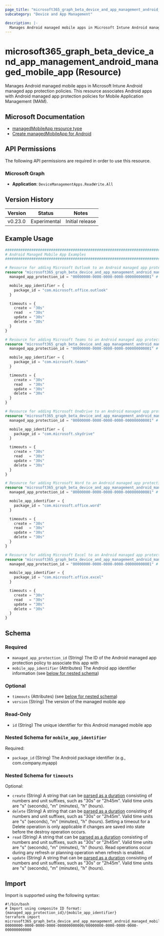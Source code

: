 ```yaml
---
page_title: "microsoft365_graph_beta_device_and_app_management_android_managed_mobile_app Resource - terraform-provider-microsoft365"
subcategory: "Device and App Management"

description: |-
  Manages Android managed mobile apps in Microsoft Intune Android managed app protection policies. This resource associates Android apps with Android managed app protection policies for Mobile Application Management (MAM).
---
```


# microsoft365_graph_beta_device_and_app_management_android_managed_mobile_app (Resource)

Manages Android managed mobile apps in Microsoft Intune Android managed app protection policies. This resource associates Android apps with Android managed app protection policies for Mobile Application Management (MAM).

## Microsoft Documentation

- [managedMobileApp resource type](https://learn.microsoft.com/en-us/graph/api/resources/intune-mam-managedmobileapp?view=graph-rest-beta)
- [Create managedMobileApp for Android](https://learn.microsoft.com/en-us/graph/api/intune-mam-androidmanagedappprotection-post-apps?view=graph-rest-beta)

## API Permissions

The following API permissions are required in order to use this resource.

### Microsoft Graph

- **Application**: `DeviceManagementApps.ReadWrite.All`

## Version History

| Version | Status | Notes |
|---------|--------|-------|
| v0.23.0 | Experimental | Initial release |

## Example Usage

```terraform
########################################################################################
# Android Managed Mobile App Examples
########################################################################################

# Resource for adding Microsoft Outlook to an Android managed app protection policy
resource "microsoft365_graph_beta_device_and_app_management_android_managed_mobile_app" "outlook" {
  managed_app_protection_id = "00000000-0000-0000-0000-000000000001" # Replace with your Android managed app protection policy ID

  mobile_app_identifier = {
    package_id = "com.microsoft.office.outlook"
  }

  timeouts = {
    create = "30s"
    read   = "30s"
    update = "30s"
    delete = "30s"
  }
}

# Resource for adding Microsoft Teams to an Android managed app protection policy
resource "microsoft365_graph_beta_device_and_app_management_android_managed_mobile_app" "teams" {
  managed_app_protection_id = "00000000-0000-0000-0000-000000000001" # Replace with your Android managed app protection policy ID

  mobile_app_identifier = {
    package_id = "com.microsoft.teams"
  }

  timeouts = {
    create = "30s"
    read   = "30s"
    update = "30s"
    delete = "30s"
  }
}

# Resource for adding Microsoft OneDrive to an Android managed app protection policy
resource "microsoft365_graph_beta_device_and_app_management_android_managed_mobile_app" "onedrive" {
  managed_app_protection_id = "00000000-0000-0000-0000-000000000001" # Replace with your Android managed app protection policy ID

  mobile_app_identifier = {
    package_id = "com.microsoft.skydrive"
  }

  timeouts = {
    create = "30s"
    read   = "30s"
    update = "30s"
    delete = "30s"
  }
}

# Resource for adding Microsoft Word to an Android managed app protection policy
resource "microsoft365_graph_beta_device_and_app_management_android_managed_mobile_app" "word" {
  managed_app_protection_id = "00000000-0000-0000-0000-000000000001" # Replace with your Android managed app protection policy ID

  mobile_app_identifier = {
    package_id = "com.microsoft.office.word"
  }

  timeouts = {
    create = "30s"
    read   = "30s"
    update = "30s"
    delete = "30s"
  }
}

# Resource for adding Microsoft Excel to an Android managed app protection policy
resource "microsoft365_graph_beta_device_and_app_management_android_managed_mobile_app" "excel" {
  managed_app_protection_id = "00000000-0000-0000-0000-000000000001" # Replace with your Android managed app protection policy ID

  mobile_app_identifier = {
    package_id = "com.microsoft.office.excel"
  }

  timeouts = {
    create = "30s"
    read   = "30s"
    update = "30s"
    delete = "30s"
  }
}
```

<!-- schema generated by tfplugindocs -->
## Schema

### Required

- `managed_app_protection_id` (String) The ID of the Android managed app protection policy to associate this app with
- `mobile_app_identifier` (Attributes) The Android app identifier information (see [below for nested schema](#nestedatt--mobile_app_identifier))

### Optional

- `timeouts` (Attributes) (see [below for nested schema](#nestedatt--timeouts))
- `version` (String) The version of the managed mobile app

### Read-Only

- `id` (String) The unique identifier for this Android managed mobile app

<a id="nestedatt--mobile_app_identifier"></a>
### Nested Schema for `mobile_app_identifier`

Required:

- `package_id` (String) The Android package identifier (e.g., com.company.myapp)


<a id="nestedatt--timeouts"></a>
### Nested Schema for `timeouts`

Optional:

- `create` (String) A string that can be [parsed as a duration](https://pkg.go.dev/time#ParseDuration) consisting of numbers and unit suffixes, such as "30s" or "2h45m". Valid time units are "s" (seconds), "m" (minutes), "h" (hours).
- `delete` (String) A string that can be [parsed as a duration](https://pkg.go.dev/time#ParseDuration) consisting of numbers and unit suffixes, such as "30s" or "2h45m". Valid time units are "s" (seconds), "m" (minutes), "h" (hours). Setting a timeout for a Delete operation is only applicable if changes are saved into state before the destroy operation occurs.
- `read` (String) A string that can be [parsed as a duration](https://pkg.go.dev/time#ParseDuration) consisting of numbers and unit suffixes, such as "30s" or "2h45m". Valid time units are "s" (seconds), "m" (minutes), "h" (hours). Read operations occur during any refresh or planning operation when refresh is enabled.
- `update` (String) A string that can be [parsed as a duration](https://pkg.go.dev/time#ParseDuration) consisting of numbers and unit suffixes, such as "30s" or "2h45m". Valid time units are "s" (seconds), "m" (minutes), "h" (hours).

## Import

Import is supported using the following syntax:

```shell
#!/bin/bash
# Import using composite ID format: {managed_app_protection_id}/{mobile_app_identifier}
terraform import microsoft365_graph_beta_device_and_app_management_android_managed_mobile_app.example 00000000-0000-0000-0000-000000000000/00000000-0000-0000-0000-000000000000
```